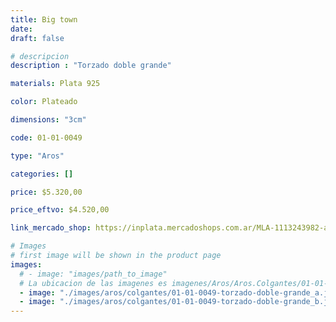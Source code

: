 ```yaml
---
title: Big town
date: 
draft: false

# descripcion
description : "Torzado doble grande"

materials: Plata 925

color: Plateado

dimensions: "3cm"

code: 01-01-0049

type: "Aros"

categories: []

price: $5.320,00

price_eftvo: $4.520,00

link_mercado_shop: https://inplata.mercadoshops.com.ar/MLA-1113243982-aros-colgantes-en-plata-925-big-town-_JM

# Images
# first image will be shown in the product page
images:
  # - image: "images/path_to_image"
  # La ubicacion de las imagenes es imagenes/Aros/Aros.Colgantes/01-01-0049-big-town
  - image: "./images/aros/colgantes/01-01-0049-torzado-doble-grande_a.jpeg"
  - image: "./images/aros/colgantes/01-01-0049-torzado-doble-grande_b.jpeg"
---
```


